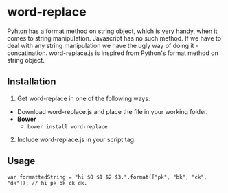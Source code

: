 # word-replace

Pyhton has a format method on string object, which is very handy, when it comes to string manipulation. Javascript has no such method. If we have to deal with any string manipulation we have the ugly way of doing it - concatination.
word-replace.js is inspired from Python's format method on string object.

Installation
-----------

1. Get word-replace in one of the following ways:
  - Download word-replace.js and place the file in your working folder.
  - **Bower**
    - ```bower install word-replace```

2. Include word-replace.js in your script tag.

    <script src="path/to/replace-word.js"></script>


Usage
-----

    var formattedString = "hi $0 $1 $2 $3.".format(["pk", "bk", "ck", "dk"]); // hi pk bk ck dk.

